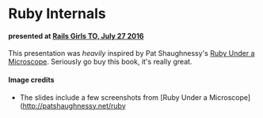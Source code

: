 # Ruby Internals
#### presented at [Rails Girls TO, July 27 2016](http://www.meetup.com/railsgirlsTO/events/232462550/)

This presentation was *heavily* inspired by Pat Shaughnessy's [Ruby Under a Microscope](http://patshaughnessy.net/ruby-under-a-microscope). Seriously go buy this book, it's really great.

#### Image credits
* The slides include a few screenshots from [Ruby Under a Microscope](http://patshaughnessy.net/ruby